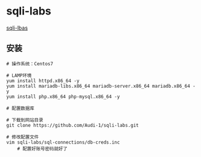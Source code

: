 # sqli-labs
[sqli-lbas](https://github.com/Audi-1/sqli-labs)

## 安装
```
# 操作系统：Centos7

# LAMP环境
yum install httpd.x86_64 -y
yum install mariadb-libs.x86_64 mariadb-server.x86_64 mariadb.x86_64 -y
yum install php.x86_64 php-mysql.x86_64 -y

# 配置数据库

# 下载到网站目录
git clone https://github.com/Audi-1/sqli-labs.git

# 修改配置文件
vim sqli-labs/sql-connections/db-creds.inc
	# 配置好账号密码就好了
```
